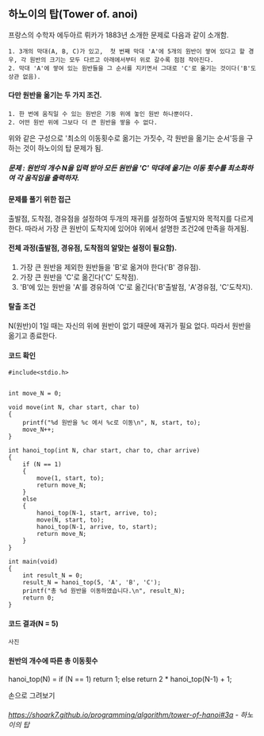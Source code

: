
## 하노이의 탑(Tower of. anoi)
프랑스의 수학자 에두아르 뤼카가 1883년 소개한 문제로 다음과 같이 소개함.

    1. 3개의 막대(A, B, C)가 있고,  첫 번째 막대 'A'에 5개의 원반이 쌓여 있다고 할 경우, 각 원반의 크기는 모두 다르고 아래에서부터 위로 갈수록 점점 작아진다.
    2. 막대 'A'에 쌓여 있는 원반들을 그 순서를 지키면서 그대로 'C'로 옮기는 것이다('B'도 상관 없음).
    
#### 다만 원반을 옮기는 두 가지 조건.
    
    1. 한 번에 움직일 수 있는 원반은 기둥 위에 놓인 원반 하나뿐이다.
    2. 어떤 원반 위에 그보다 더 큰 원반을 쌓을 수 없다.
    
위와 같은 구성으로 '최소의 이동횟수로 옮기는 가짓수, 각 원반을 옮기는 순서'등을 구하는 것이 하노이의 탑 문제가 됨.

##### 문제 : 원반의 개수 N을 입력 받아 모든 원반을 'C' 막대에 옮기는 이동 횟수를 최소화하여 각 움직임을 출력하자.

#### 문제를 풀기 위한 접근
출발점, 도착점, 경유점을 설정하여 두개의 재귀를 설정하여 출발지와 목적지를 다르게 한다. 따라서 가장 큰 원반이 도착지에 있어야 위에서 설명한 조건2에 만족을 하게됨.

#### 전체 과정(출발점, 경유점, 도착점의 알맞는 설정이 필요함).
1. 가장 큰 원반을 제외한 원반들을 'B'로 옮겨야 한다('B' 경유점).
2. 가장 큰 원반을 'C'로 옮긴다('C' 도착점).
3. 'B'에 있는 원반을 'A'를 경유하여 'C'로 옮긴다('B'출발점, 'A'경유점, 'C'도착지).

#### 탈출 조건
N(원반)이 1일 때는 자신의 위에 원반이 없기 때문에 재귀가 필요 없다. 따라서 원반을 옮기고 종료한다.

#### 코드 확인

    #include<stdio.h>


    int move_N = 0;

    void move(int N, char start, char to)
    {
        printf("%d 원반을 %c 에서 %c로 이동\n", N, start, to);
        move_N++;
    }

    int hanoi_top(int N, char start, char to, char arrive)
    {
        if (N == 1)
        {
            move(1, start, to);
            return move_N;
        }
        else
        {
            hanoi_top(N-1, start, arrive, to);
            move(N, start, to);
            hanoi_top(N-1, arrive, to, start);
            return move_N;
        }
    }

    int main(void)
    {
        int result_N = 0;
        result_N = hanoi_top(5, 'A', 'B', 'C');
        printf("총 %d 원반을 이동하였습니다.\n", result_N);
        return 0;
    }

#### 코드 결과(N = 5)

    사진
    
    
#### 원반의 개수에 따른 총 이동횟수

hanoi_top(N) = if (N == 1) return 1; else return 2 * hanoi_top(N-1) + 1;


손으로 그려보기
###### https://shoark7.github.io/programming/algorithm/tower-of-hanoi#3a - 하노이의 탑
